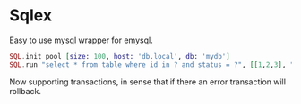 # Sqlex

Easy to use mysql wrapper for emysql.


```elixir
SQL.init_pool [size: 100, host: 'db.local', db: 'mydb']
SQL.run "select * from table where id in ? and status = ?", [[1,2,3], "o'k"]
```


Now supporting transactions, in sense that if there an error transaction will rollback.
